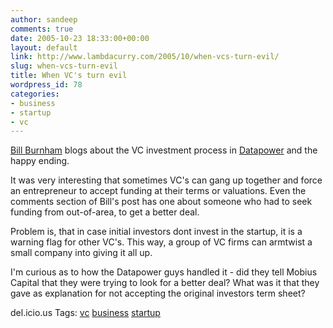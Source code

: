 ```yaml
---
author: sandeep
comments: true
date: 2005-10-23 18:33:00+00:00
layout: default
link: http://www.lambdacurry.com/2005/10/when-vcs-turn-evil/
slug: when-vcs-turn-evil
title: When VC's turn evil
wordpress_id: 78
categories:
- business
- startup
- vc
---
```


[Bill Burnham](http://billburnham.blogs.com/burnhamsbeat/2005/10/datapower_a_vcs.html) blogs about the VC investment process in [Datapower](http://www.datapower.com/) and the happy ending.  

It was very interesting that sometimes VC's can gang up together and force an entrepreneur to accept funding at their terms or valuations. Even the comments section of Bill's post has one about someone who had to seek funding from out-of-area, to get a  better deal.  

Problem is, that in case initial investors dont invest in the startup, it is a warning flag for other VC's. This way, a group of VC firms can armtwist a small company into giving it all up.  

I'm curious as to how the Datapower guys handled it - did they tell Mobius Capital that they were trying to look for a better deal? What was it that they gave as explanation for not accepting the original investors term sheet?




del.icio.us Tags: [vc](http://del.icio.us/sss8ue/vc) [business](http://del.icio.us/sss8ue/business) [startup](http://del.icio.us/sss8ue/startup)



